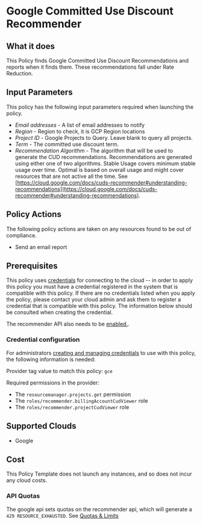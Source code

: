 # Google Committed Use Discount Recommender

## What it does

This Policy finds Google Committed Use Discount Recommendations and reports when it finds them. These recommendations fall under Rate Reduction.

## Input Parameters

This policy has the following input parameters required when launching the policy.

- *Email addresses* - A list of email addresses to notify
- *Region* - Region to check, it is GCP Region locations
- *Project ID* - Google Projects to Query. Leave blank to query all projects.
- *Term* - The committed use discount term.
- *Recommendation Algorithm* - The algorithm that will be used to generate the CUD recommendations. Recommendations are generated using either one of two algorithms. Stable Usage covers minimum stable usage over time. Optimal is based on overall usage and might cover resources that are not active all the time. See [https://cloud.google.com/docs/cuds-recommender#understanding-recommendations](https://cloud.google.com/docs/cuds-recommender#understanding-recommendations).

## Policy Actions

The following policy actions are taken on any resources found to be out of compliance.

- Send an email report

## Prerequisites

This policy uses [credentials](https://docs.flexera.com/flexera/EN/Automation/ManagingCredentialsExternal.htm) for connecting to the cloud -- in order to apply this policy you must have a credential registered in the system that is compatible with this policy. If there are no credentials listed when you apply the policy, please contact your cloud admin and ask them to register a credential that is compatible with this policy. The information below should be consulted when creating the credential.

The recommender API also needs to be [enabled.](https://cloud.google.com/recommender/docs/enabling#gcloud).

### Credential configuration

For administrators [creating and managing credentials](https://docs.flexera.com/flexera/EN/Automation/ManagingCredentialsExternal.htm) to use with this policy, the following information is needed:

Provider tag value to match this policy: `gce`

Required permissions in the provider:

- The `resourcemanager.projects.get` permission
- The `roles/recommender.billingAccountCudViewer` role
- The `roles/recommender.projectCudViewer` role

## Supported Clouds

- Google

## Cost

This Policy Template does not launch any instances, and so does not incur any cloud costs.

### API Quotas

The google api sets quotas on the recommender api, which will generate a `429 RESOURCE_EXHAUSTED`. See [Quotas & Limits](https://cloud.google.com/recommender/quotas)
